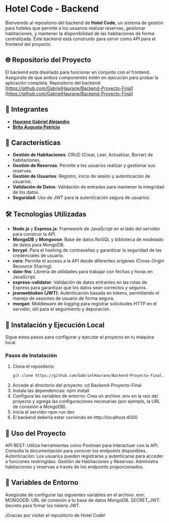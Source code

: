 # Hotel Code - Backend

Bienvenido al repositorio del backend de **Hotel Code**, un sistema de gestión para hoteles que permite a los usuarios realizar reservas, gestionar habitaciones, y mantener la disponibilidad de las habitaciones de forma centralizada. Este backend está construido para servir como API para el frontend del proyecto.

## 🌐 Repositorio del Proyecto
El backend está diseñado para funcionar en conjunto con el frontend. Asegúrate de que ambos componentes estén en ejecución para probar la aplicación completa.
Repositorio del backend: [https://github.com/GabrielHaurane/Backend-Proyecto-Final](https://github.com/GabrielHaurane/Backend-Proyecto-Final)

## 👥 Integrantes

- [**Haurane Gabriel Alejandro**](https://github.com/GabrielHaurane)
- [**Brito Augusto Patricio**](https://github.com/BritoAugusto)

## 🚀 Características
- **Gestión de Habitaciones**: CRUD (Crear, Leer, Actualizar, Borrar) de habitaciones.
- **Gestión de Reservas**: Permite a los usuarios realizar y gestionar sus reservas.
- **Gestión de Usuarios**: Registro, inicio de sesión y autenticación de usuarios.
- **Validación de Datos**: Validación de entradas para mantener la integridad de los datos.
- **Seguridad**: Uso de JWT para la autenticación segura de usuarios.

## 🛠️ Tecnologías Utilizadas
- **Node.js** y **Express.js**: Framework de JavaScript en el lado del servidor para construir la API.
- **MongoDB** y **Mongoose**: Base de datos NoSQL y biblioteca de modelado de datos para MongoDB.
- **bcrypt**: Para el hashing de contraseñas y garantizar la seguridad de las credenciales de usuario.
- **cors**: Permite el acceso a la API desde diferentes orígenes (Cross-Origin Resource Sharing).
- **date-fns**: Librería de utilidades para trabajar con fechas y horas en JavaScript.
- **express-validator**: Validación de datos entrantes en las rutas de Express para garantizar que los datos sean correctos y seguros.
- **jsonwebtoken (JWT)**: Autenticación basada en tokens, permitiendo el manejo de sesiones de usuario de forma segura.
- **morgan**: Middleware de logging para registrar solicitudes HTTP en el servidor, útil para el seguimiento y depuración.

## 📂 Instalación y Ejecución Local
Sigue estos pasos para configurar y ejecutar el proyecto en tu máquina local.

### Pasos de Instalación
1. Clona el repositorio:
   ```bash
   git clone https://github.com/GabrielHaurane/Backend-Proyecto-Final.git
2. Accede al directorio del proyecto:
   cd Backend-Proyecto-Final
3. Instala las dependencias:
   npm install
4. Configura las variables de entorno: Crea un archivo .env en la raíz del proyecto y agrega las configuraciones necesarias (por ejemplo, la URL de conexión a MongoDB).
5. Inicia el servidor
   npm run dev
6. El backend debería estar corriendo en http://localhost:4000
## 📖 Uso del Proyecto
API REST: Utiliza herramientas como Postman para interactuar con la API. Consulta la documentación para conocer los endpoints disponibles.
Autenticación: Los usuarios pueden registrarse y autenticarse para acceder a funciones restringidas.
Gestión de Habitaciones y Reservas: Administra habitaciones y reservas a través de los endpoints proporcionados.
## 📄 Variables de Entorno
Asegúrate de configurar las siguientes variables en el archivo .env:
MONGODB: URL de conexión a tu base de datos MongoDB.
SECRET_JWT: Secreto para firmar los tokens JWT.

¡Gracias por visitar el repositorio de Hotel Code!
